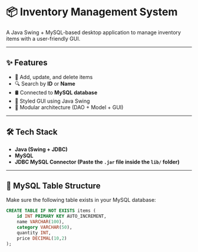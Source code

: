 # 📦 Inventory Management System

A Java Swing + MySQL-based desktop application to manage inventory items with a user-friendly GUI.

---

## ✨ Features

- 🔄 Add, update, and delete items
- 🔍 Search by **ID** or **Name**
- 🛢️ Connected to **MySQL database**
- 🎨 Styled GUI using Java Swing
- 📁 Modular architecture (DAO + Model + GUI)

---

## 🛠️ Tech Stack

- **Java (Swing + JDBC)**
- **MySQL**
- **JDBC MySQL Connector (Paste the `.jar` file inside the `lib/` folder)**

---

## 🧱 MySQL Table Structure

Make sure the following table exists in your MySQL database:

```sql
CREATE TABLE IF NOT EXISTS items (
    id INT PRIMARY KEY AUTO_INCREMENT,
    name VARCHAR(100),
    category VARCHAR(50),
    quantity INT,
    price DECIMAL(10,2)
);

